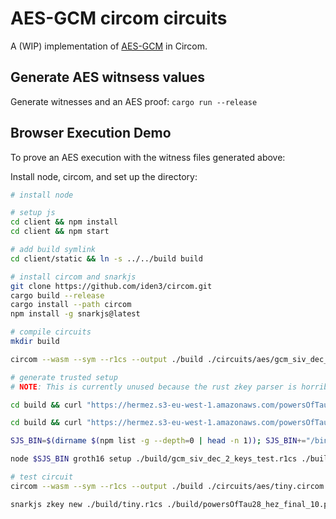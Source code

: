 # AES-GCM circom circuits
A (WIP) implementation of [AES-GCM](https://web.cs.ucdavis.edu/~rogaway/ocb/gcm.pdf) in Circom.


## Generate AES witnsess values
Generate witnesses and an AES proof:
`cargo run --release`

## Browser Execution Demo
To prove an AES execution with the witness files generated above:

Install node, circom, and set up the directory:
```sh
# install node

# setup js
cd client && npm install
cd client && npm start

# add build symlink
cd client/static && ln -s ../../build build

# install circom and snarkjs
git clone https://github.com/iden3/circom.git
cargo build --release
cargo install --path circom
npm install -g snarkjs@latest
```

```sh
# compile circuits
mkdir build

circom --wasm --sym --r1cs --output ./build ./circuits/aes/gcm_siv_dec_2_keys_test.circom

# generate trusted setup
# NOTE: This is currently unused because the rust zkey parser is horrible. 

cd build && curl "https://hermez.s3-eu-west-1.amazonaws.com/powersOfTau28_hez_final_10.ptau" --output './build/powersOfTau28_hez_final_10.ptau' && cd ..

cd build && curl "https://hermez.s3-eu-west-1.amazonaws.com/powersOfTau28_hez_final_19.ptau" --output './build/powersOfTau28_hez_final_19.ptau' && cd ..

SJS_BIN=$(dirname $(npm list -g --depth=0 | head -n 1)); SJS_BIN+="/bin/snarkjs"

node $SJS_BIN groth16 setup ./build/gcm_siv_dec_2_keys_test.r1cs ./build/powersOfTau28_hez_final_19.ptau ./build/test_0000.zkey

# test circuit
circom --wasm --sym --r1cs --output ./build ./circuits/aes/tiny.circom

snarkjs zkey new ./build/tiny.r1cs ./build/powersOfTau28_hez_final_10.ptau ./build/tiny.zkey
```